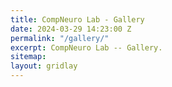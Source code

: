 ```yaml
---
title: CompNeuro Lab - Gallery
date: 2024-03-29 14:23:00 Z
permalink: "/gallery/"
excerpt: CompNeuro Lab -- Gallery.
sitemap: 
layout: gridlay
---
```


